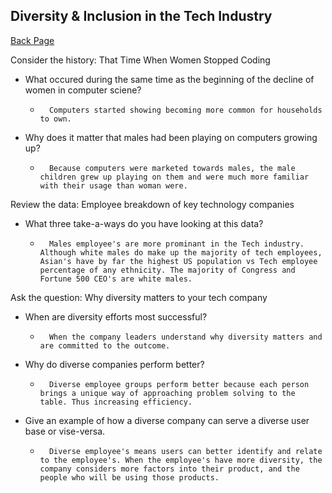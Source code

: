 ## Diversity & Inclusion in the Tech Industry


[Back Page](/301-notes.md)

Consider the history: That Time When Women Stopped Coding
- What occured during the same time as the beginning of the decline of women in computer sciene? 
    *       Computers started showing becoming more common for households to own.

- Why does it matter that males had been playing on computers growing up?
    *       Because computers were marketed towards males, the male children grew up playing on them and were much more familiar with their usage than woman were.

Review the data: Employee breakdown of key technology companies

- What three take-a-ways do you have looking at this data?
    *       Males employee's are more prominant in the Tech industry. Although white males do make up the majority of tech employees, Asian's have by far the highest US population vs Tech employee percentage of any ethnicity. The majority of Congress and Fortune 500 CEO's are white males.

Ask the question: Why diversity matters to your tech company
- When are diversity efforts most successful?
    *       When the company leaders understand why diversity matters and are committed to the outcome.
- Why do diverse companies perform better? 
    *       Diverse employee groups perform better because each person brings a unique way of approaching problem solving to the table. Thus increasing efficiency.

- Give an example of how a diverse company can serve a diverse user base or vise-versa.
    *       Diverse employee's means users can better identify and relate to the employee's. When the employee's have more diversity, the company considers more factors into their product, and the people who will be using those products.
